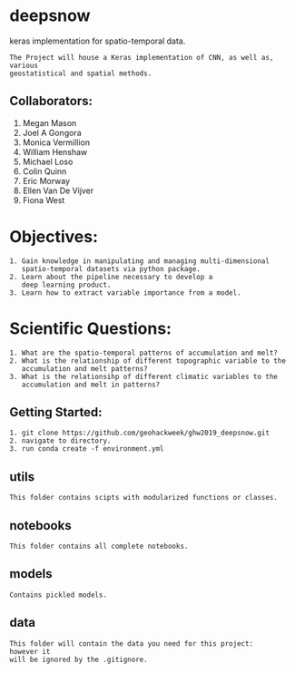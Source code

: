 # deepsnow
keras implementation for spatio-temporal data. 

```
The Project will house a Keras implementation of CNN, as well as, various 
geostatistical and spatial methods. 
```

## Collaborators:
1. Megan Mason
2. Joel A Gongora
3. Monica Vermillion
4. William Henshaw
5. Michael Loso
6. Colin Quinn
7. Eric Morway
8. Ellen Van De Vijver
9. Fiona West

# Objectives:
```
1. Gain knowledge in manipulating and managing multi-dimensional
   spatio-temporal datasets via python package.
2. Learn about the pipeline necessary to develop a
   deep learning product. 
3. Learn how to extract variable importance from a model. 
```
# Scientific Questions:
```
1. What are the spatio-temporal patterns of accumulation and melt?
2. What is the relationship of different topographic variable to the 
   accumulation and melt patterns?
3. What is the relationsihp of different climatic variables to the 
   accumulation and melt in patterns?
```

## Getting Started:

```
1. git clone https://github.com/geohackweek/ghw2019_deepsnow.git
2. navigate to directory. 
3. run conda create -f environment.yml

```

## utils
```
This folder contains scipts with modularized functions or classes. 
```
## notebooks
```
This folder contains all complete notebooks.
```
## models
```
Contains pickled models. 
```
## data
```
This folder will contain the data you need for this project: 
however it
will be ignored by the .gitignore.
```
